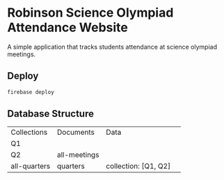 # Robinson Science Olympiad Attendance Website
A simple application that tracks students attendance at science olympiad meetings. 

## Deploy
```bash
firebase deploy
```

## Database Structure
|               |               |                        |   |
|---------------|---------------|------------------------|---|
| Collections   | Documents     | Data                   |   |
| Q1            |               |                        |   |
| Q2            | all\-meetings |                        |   |
| all\-quarters | quarters      | collection: \[Q1, Q2\] |   |
